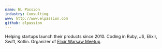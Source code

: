 ```yaml
---
name: EL Passion
industry: Consulting
www: http://www.elpassion.com
github: elpassion
---
```

Helping startups launch their products since 2010. Coding in Ruby, JS, Elixir, Swift, Kotlin. Organizer of [Elixir Warsaw Meetup](http://www.meetup.com/ElixirWarsaw-Meetup/).
